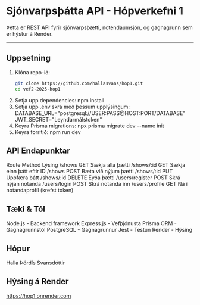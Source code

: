 # Sjónvarpsþátta API - Hópverkefni 1

Þetta er REST API fyrir sjónvarpsþætti, notendaumsjón, og gagnagrunn sem er hýstur á Render.

---

## Uppsetning

1. Klóna repo-ið:
   ```bash
   git clone https://github.com/hallasvans/hop1.git
   cd vef2-2025-hop1
2. Setja upp dependencies:
    npm install
3. Setja upp .env skrá með þessum upplýsingum:
    DATABASE_URL="postgresql://USER:PASS@HOST:PORT/DATABASE"
    JWT_SECRET="Leyndarmálstoken"
4. Keyra Prisma migrations:
    npx prisma migrate dev --name init
5. Keyra forritið:
    npm run dev

## API Endapunktar

Route	Method	Lýsing
/shows	GET	Sækja alla þætti
/shows/:id	GET	Sækja einn þátt eftir ID
/shows	POST	Bæta við nýjum þætti
/shows/:id	PUT	Uppfæra þátt
/shows/:id	DELETE	Eyða þætti
/users/register	POST	Skrá nýjan notanda
/users/login	POST	Skrá notanda inn
/users/profile	GET	Ná í notandaprófíl (krefst token)

## Tæki & Tól

Node.js - Backend framework
Express.js - Vefþjónusta
Prisma ORM - Gagnagrunnstól
PostgreSQL - Gagnagrunnur
Jest - Testun
Render - Hýsing
## Hópur

Halla Þórdís Svansdóttir

## Hýsing á Render
https://hop1.onrender.com
